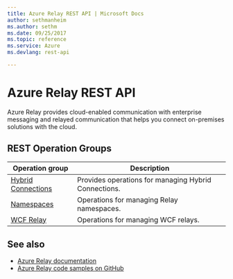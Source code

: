 ```yaml
---
title: Azure Relay REST API | Microsoft Docs
author: sethmanheim
ms.author: sethm
ms.date: 09/25/2017
ms.topic: reference
ms.service: Azure
ms.devlang: rest-api

---
```


# Azure Relay REST API

Azure Relay provides cloud-enabled communication with enterprise messaging and relayed communication that helps you connect on-premises solutions with the cloud. 

## REST Operation Groups 

| Operation group | Description                                                        |
|-----------------|--------------------------------------------------------------------|
| [Hybrid Connections](/rest/api/relay/hybridconnections) | Provides operations for managing Hybrid Connections. |
| [Namespaces](/rest/api/relay/namespaces) | Operations for managing Relay namespaces. |
| [WCF Relay](/rest/api/relay/wcfrelays) | Operations for managing WCF relays. 

## See also

- [Azure Relay documentation](https://docs.microsoft.com/azure/azure-relay)
- [Azure Relay code samples on GitHub](https://github.com/Azure/azure-relay/tree/master/samples)
